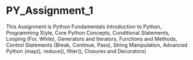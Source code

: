 # PY_Assignment_1

This Assignment is  Python Fundamentals 
  Introduction to Python,
  Programming Style,
  Core Python Concepts,
  Conditional Statements,
  Looping (For, While),
  Generators and Iterators,
  Functions and Methods,
  Control Statements (Break, Continue, Pass),
  String Manipulation,
  Advanced Python (map(), reduce(), filter(), Closures and Decorators) 
